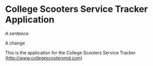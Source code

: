 # College Scooters Service Tracker Application

A sentence

A change

This is the application for the College Scooters Service Tracker (http://www.collegescootersmd.com)